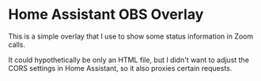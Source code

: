 # Home Assistant OBS Overlay

This is a simple overlay that I use to show some status information in Zoom calls.

It could hypothetically be only an HTML file, but I didn't want to adjust the CORS settings in Home Assistant, so it also proxies certain requests.